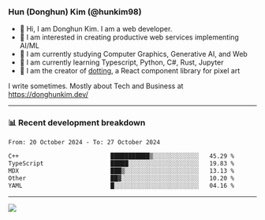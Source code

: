 ### Hun (Donghun) Kim (@hunkim98)

- 👋 Hi, I am Donghun Kim. I am a web developer. 
- 🤔 I am interested in creating productive web services implementing AI/ML
- 🔭 I am currently studying Computer Graphics, Generative AI, and Web 
- 🌱 I am currently learning Typescript, Python, C#, Rust, Jupyter
- 🎨 I am the creator of [dotting](https://github.com/hunkim98/dotting), a React component library for pixel art

I write sometimes. Mostly about Tech and Business at https://donghunkim.dev/

---
### 📊 Recent development breakdown
<!--START_SECTION:waka-->

```txt
From: 20 October 2024 - To: 27 October 2024

C++                          ███████████▒░░░░░░░░░░░░░   45.29 %
TypeScript                   █████░░░░░░░░░░░░░░░░░░░░   19.83 %
MDX                          ███▒░░░░░░░░░░░░░░░░░░░░░   13.13 %
Other                        ██▓░░░░░░░░░░░░░░░░░░░░░░   10.20 %
YAML                         █░░░░░░░░░░░░░░░░░░░░░░░░   04.16 %
```

<!--END_SECTION:waka-->
---

<!-- <div align='center'> -->
  <img align="center" src="https://github-readme-stats.vercel.app/api?username=hunkim98&theme=dark&show_icons=true"/>
<!-- </div> -->
<!--
**hunkim98/hunkim98** is a ✨ _special_ ✨ repository because its `README.md` (this file) appears on your GitHub profile.

Here are some ideas to get you started:

- 🔭 I’m currently working on ...
- 🌱 I’m currently learning ...
- 👯 I’m looking to collaborate on ...
- 🤔 I’m looking for help with ...
- 💬 Ask me about ...
- 📫 How to reach me: ...
- 😄 Pronouns: ...
- ⚡ Fun fact: ...
-->
